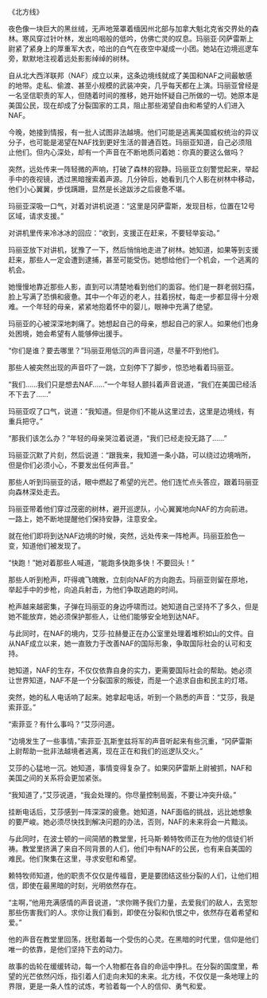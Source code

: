 《北方线》

夜色像一块巨大的黑丝绒，无声地笼罩着缅因州北部与加拿大魁北克省交界处的森林。寒风穿过针叶林，发出呜咽般的低吟，仿佛亡灵的叹息。玛丽亚·冈萨雷斯上尉紧了紧身上的厚重军大衣，哈出的白气在夜空中凝成一小团。她站在边境巡逻车旁，默默地注视着远处影影绰绰的树林。

自从北大西洋联邦（NAF）成立以来，这条边境线就成了美国和NAF之间最敏感的地带。走私、偷渡、甚至小规模的武装冲突，几乎每天都在上演。玛丽亚曾经是一名坚信职责的军人，但随着时间的推移，她开始怀疑自己所做的一切。她原本是美国公民，现在却成了分裂国家的工具，阻止那些渴望自由和希望的人们进入NAF。

今晚，她接到情报，有一批人试图非法越境。他们可能是逃离美国威权统治的异议分子，也可能是渴望在NAF找到更好生活的普通百姓。玛丽亚知道，自己必须阻止他们。但内心深处，却有一个声音在不断地质问着她：你真的要这么做吗？

突然，远处传来一阵轻微的声响，打破了森林的寂静。玛丽亚立刻警觉起来，举起手中的夜视镜，透过黑暗搜索着声源。几分钟后，她看到几个人影在树林中移动，他们小心翼翼，步伐蹒跚，显然是长途跋涉之后疲惫不堪。

玛丽亚深吸一口气，对着对讲机说道：“这里是冈萨雷斯，发现目标，位置在12号区域，请求支援。”

对讲机里传来冷冰冰的回应：“收到，支援正在赶来，不要轻举妄动。”

玛丽亚放下对讲机，犹豫了一下，然后悄悄地走进了树林。她知道，如果等到支援赶来，那些人一定会遭到逮捕，甚至可能受伤。她想给他们一个机会，一个逃离的机会。

她慢慢地靠近那些人影，直到可以清楚地看到他们的面容。他们是一群老弱妇孺，脸上写满了恐惧和疲惫。其中一个年迈的老人，拄着拐杖，每走一步都显得十分艰难。一个年轻的母亲，紧紧地抱着怀中的婴儿，眼神中充满了绝望。

玛丽亚的心被深深地刺痛了。她想起自己的母亲，想起自己的家人。如果他们也身处困境，她会希望有人能够伸出援手。

“你们是谁？要去哪里？”玛丽亚用低沉的声音问道，尽量不吓到他们。

那些人被突然出现的声音吓了一跳，立刻停下了脚步，惊恐地看着玛丽亚。

“我们……我们只是想去NAF……”一个年轻人颤抖着声音说道，“我们在美国已经活不下去了……”

玛丽亚叹了口气，说道：“我知道。但是你们不能从这里过去，这里是边境线，有重兵把守。”

“那我们该怎么办？”年轻的母亲哭泣着说道，“我们已经走投无路了……”

玛丽亚沉默了片刻，然后说道：“跟我来，我知道一条小路，可以绕过边境哨所，但是你们必须小心，不要发出任何声音。”

那些人听到玛丽亚的话，眼中燃起了希望的光芒。他们连忙点头答应，跟着玛丽亚向森林深处走去。

玛丽亚带着他们穿过茂密的树林，避开巡逻队，小心翼翼地向NAF的方向前进。一路上，她不断地提醒他们保持安静，注意安全。

就在他们即将到达NAF边境的时候，突然，远处传来一阵枪声。玛丽亚脸色一变，知道他们被发现了。

“快跑！”她对着那些人喊道，“能跑多快跑多快！不要回头！”

那些人听到枪声，吓得魂飞魄散，立刻向NAF的方向跑去。玛丽亚则留在原地，举起手中的步枪，向追兵射击，为他们争取逃跑的时间。

枪声越来越密集，子弹在玛丽亚的身边呼啸而过。她知道自己坚持不了多久，但是她不能放弃，她必须保护那些人，让他们能够安全地到达NAF。

与此同时，在NAF的境内，艾莎·拉赫曼正在办公室里处理着堆积如山的文件。自从NAF成立以来，她一直致力于改善NAF的国际形象，争取国际社会的认可和支持。

她知道，NAF的生存，不仅仅依靠自身的实力，更需要国际社会的帮助。她必须让世界知道，NAF不是一个分裂国家的叛徒，而是一个追求自由和民主的灯塔。

突然，她的私人电话响了起来。她拿起电话，听到一个熟悉的声音：“艾莎，我是索菲亚。”

“索菲亚？有什么事吗？”艾莎问道。

“边境发生了一些事情，”索菲亚·瓦斯奎兹将军的声音听起来有些沉重，“冈萨雷斯上尉帮助一批非法越境者逃离，现在正在和我们的巡逻队交火。”

艾莎的心猛地一沉。她知道，事情变得复杂了。如果冈萨雷斯上尉被抓，NAF和美国之间的关系将会更加紧张。

“我知道了，”艾莎说道，“我会处理的。你尽量控制局面，不要让冲突升级。”

挂断电话后，艾莎感到一阵深深的疲惫。她知道，NAF面临的挑战，远比她想象的要严峻。她必须尽快找到解决问题的办法，否则，NAF的未来将会一片黯淡。

与此同时，在波士顿的一间简陋的教堂里，托马斯·赖特牧师正在为他的信徒们祈祷。教堂里挤满了来自不同背景的人们，他们中有NAF的公民，也有来自美国的难民。他们聚集在这里，寻求安慰和希望。

赖特牧师知道，他的职责不仅仅是传福音，更是要团结这些分裂的人们，让他们相信，即使在最黑暗的时刻，光明依然存在。

“主啊，”他用充满感情的声音说道，“求你赐予我们力量，去爱我们的敌人，去宽恕那些伤害我们的人。求你让我们看到，即使在分裂和仇恨之中，依然存在着希望和爱。”

他的声音在教堂里回荡，抚慰着每一个受伤的心灵。在黑暗的时代里，信仰是他们唯一的依靠，是他们坚持下去的动力。

故事的齿轮在缓缓转动，每一个人物都在各自的命运中挣扎。在分裂的国度里，希望的光芒依然闪烁，指引着人们走向未知的未来。北方线，不仅仅是一条地理上的界限，更是一条人性的试炼，考验着每一个人的信仰、勇气和爱。